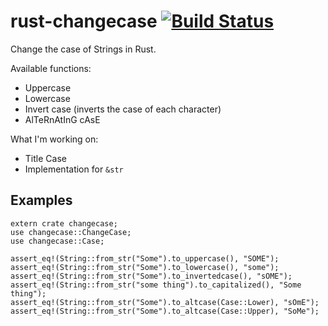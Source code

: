 # rust-changecase [![Build Status](https://travis-ci.org/vlad003/rust-changecase.svg)](https://travis-ci.org/vlad003/rust-changecase)

Change the case of Strings in Rust.

Available functions:

* Uppercase
* Lowercase
* Invert case (inverts the case of each character)
* AlTeRnAtInG cAsE

What I'm working on:

* Title Case
* Implementation for `&str`

## Examples

    extern crate changecase;
    use changecase::ChangeCase;
    use changecase::Case;

    assert_eq!(String::from_str("Some").to_uppercase(), "SOME");
    assert_eq!(String::from_str("Some").to_lowercase(), "some");
    assert_eq!(String::from_str("Some").to_invertedcase(), "sOME");
    assert_eq!(String::from_str("some thing").to_capitalized(), "Some thing");
    assert_eq!(String::from_str("Some").to_altcase(Case::Lower), "sOmE");
    assert_eq!(String::from_str("Some").to_altcase(Case::Upper), "SoMe");
